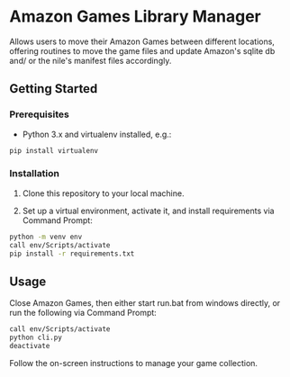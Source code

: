 # Amazon Games Library Manager

Allows users to move their Amazon Games between different locations, offering routines to move the game files
and update Amazon's sqlite db and/ or the nile's manifest files accordingly.

## Getting Started

### Prerequisites

- Python 3.x and virtualenv installed, e.g.:

```bash
pip install virtualenv
```

### Installation

1. Clone this repository to your local machine.

2. Set up a virtual environment, activate it, and install requirements via Command Prompt:

```bash
python -m venv env
call env/Scripts/activate
pip install -r requirements.txt
```

## Usage

Close Amazon Games, then either start run.bat from windows directly, or run the following via Command Prompt:

```bash
call env/Scripts/activate
python cli.py
deactivate
```

Follow the on-screen instructions to manage your game collection.
